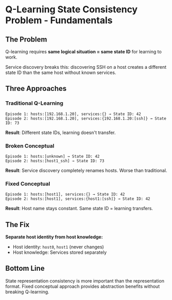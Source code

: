# Q-Learning State Consistency Problem - Fundamentals

## The Problem

Q-learning requires **same logical situation = same state ID** for learning to work.

Service discovery breaks this: discovering SSH on a host creates a different state ID than the same host without known services.

## Three Approaches

### Traditional Q-Learning
```
Episode 1: hosts:[192.168.1.20], services:{} → State ID: 42
Episode 2: hosts:[192.168.1.20], services:{192.168.1.20:[ssh]} → State ID: 73
```
**Result**: Different state IDs, learning doesn't transfer.

### Broken Conceptual
```  
Episode 1: hosts:[unknown] → State ID: 42
Episode 2: hosts:[host1_ssh] → State ID: 73  
```
**Result**: Service discovery completely renames hosts. Worse than traditional.

### Fixed Conceptual
```
Episode 1: hosts:[host1], services:{} → State ID: 42
Episode 2: hosts:[host1], services:{host1:[ssh]} → State ID: 42
```
**Result**: Host name stays constant. Same state ID = learning transfers.

## The Fix

**Separate host identity from host knowledge:**
- Host identity: `host0`, `host1` (never changes)  
- Host knowledge: Services stored separately

## Bottom Line

State representation consistency is more important than the representation format. Fixed conceptual approach provides abstraction benefits without breaking Q-learning.